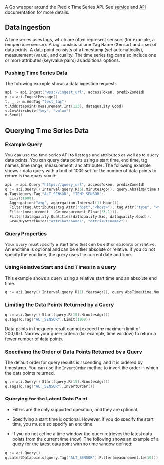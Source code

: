 A Go wrapper around the Predix Time Series API. See [service](https://www.predix.io/docs/#mnlfuvZz) and [API](https://www.predix.io/api#!/Time_Series) documentation for more details.

## Data Ingestion

A time series uses tags, which are often represent sensors (for example, a temperature sensor). A tag consists of one Tag Name (Sensor) and a set of data points. A data point consists of a timestamp (set automatically), measurement (value), and quality. The time series tag can also include one or more attributes (key/value pairs) as additional options.

### Pushing Time Series Data

The following example shows a data ingestion request:

```go
api := api.Ingest("wss://ingest_url", accessToken, predixZoneId)
m := api.IngestMessage()
t, _ := m.AddTag("test_tag")
t.AddDatapoint(measurement.Int(123), dataquality.Good)
t.SetAttribute("key", "value")
m.Send()
```

## Querying Time Series Data

### Example Query

You can use the time series API to list tags and attributes as well as to query data points. You can query data points using a start time, end time, tag names, time range, measurement, and attributes. The following example shows a data query with a limit of 1000 set for the number of data points to return in the query result:

```go
api := api.Query("https://query_url", accessToken, predixZoneId)
q := api.Query().Interval(query.R(5).MinutesAgo(), query.AbsTime(time.Now()))
q.Tags(query.Tag("ALT_SENSOR", "TEMP_SENSOR").
  Limit(1000).
  Aggregation("avg", aggregation.Interval(1).Hour()).
  Filter(tag.Attributes(tag.Attr("host","<host>"), tag.Attr("type", "<type>"))).
  Filter(measurement  .Ge(measurement.Float(23.1))).
  Filter(dataquality.Qualities(dataquality.Bad, dataquality.Good)).
  GroupByAttributes("attributename1", "attributename2"))
```

### Query Properties

Your query must specify a start time that can be either absolute or relative. An end time is optional and can be either absolute or relative. If you do not specify the end time, the query uses the current date and time.

### Using Relative Start and End Times in a Query

This example shows a query using a relative start time and an absolute end time.

```go
q := api.Query().Interval(query.R(1).YearsAgo(), query.AbsTime(time.Now()))
```

### Limiting the Data Points Returned by a Query

```go
q := api.Query().Start(query.R(15).MinutesAgo())
q.Tags(q.Tag("ALT_SENSOR").Limit(1000))
```

Data points in the query result cannot exceed the maximum limit of 200,000. Narrow your query criteria (for example, time window) to return a fewer number of data points.

### Specifying the Order of Data Points Returned by a Query

The default order for query results is ascending, and it is ordered by timestamp. You can use the `InvertOrder` method to invert the order in which the data points returned. 

```go
q := api.Query().Start(query.R(15).MinutesAgo())
q.Tags(q.Tag("ALT_SENSOR").InvertOrder())
```

### Querying for the Latest Data Point

* Filters are the only supported operation, and they are optional.

* Specifying a start time is optional. However, if you do specify the start time, you must also specify an end time.

* If you do not define a time window, the query retrieves the latest data points from the current time (now). The following shows an example of a query for the latest data point with no time window defined:

```go
q := api.Query()
q.LatestDatapoints(query.Tag("ALT_SENSOR").Filter(measurement.Le(10)))
```

